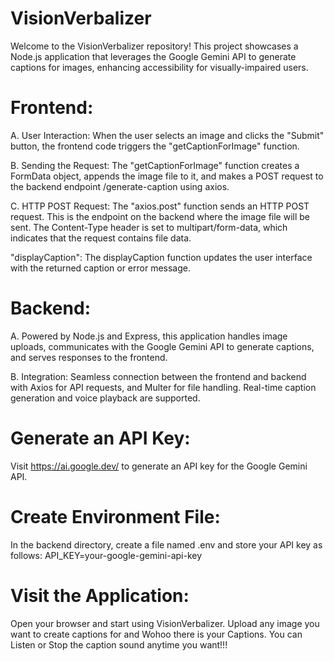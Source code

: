 # VisionVerbalizer
Welcome to the VisionVerbalizer repository! This project showcases a Node.js application that leverages the Google Gemini API to generate captions for images, enhancing accessibility for visually-impaired users.

# Frontend:
A. User Interaction: When the user selects an image and clicks the "Submit" button, the frontend code triggers the "getCaptionForImage" function.

B. Sending the Request: The "getCaptionForImage" function creates a FormData object, appends the image file to it, and makes a POST request to the backend endpoint /generate-caption using axios.

C. HTTP POST Request: The "axios.post" function sends an HTTP POST request. This is the endpoint on the backend where the image file will be sent. The Content-Type header is set to multipart/form-data, which indicates that the request contains file data.

"displayCaption": The displayCaption function updates the user interface with the returned caption or error message.

# Backend:
A. Powered by Node.js and Express, this application handles image uploads, communicates with the Google Gemini API to generate captions, and serves responses to the frontend.

B. Integration: Seamless connection between the frontend and backend with Axios for API requests, and Multer for file handling. Real-time caption generation and voice playback are supported.

# Generate an API Key:
Visit https://ai.google.dev/ to generate an API key for the Google Gemini API.

# Create Environment File:
In the backend directory, create a file named .env and store your API key as follows:
API_KEY=your-google-gemini-api-key

# Visit the Application:
Open your browser and start using VisionVerbalizer. Upload any image you want to create captions for and Wohoo there is your Captions. You can Listen or Stop the caption sound anytime you want!!!
